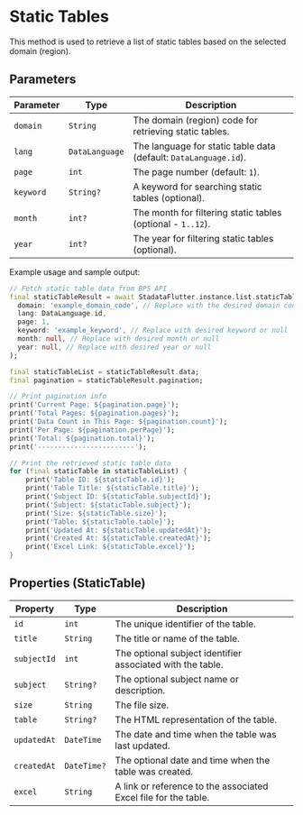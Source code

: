 # Static Tables

This method is used to retrieve a list of static tables based on the selected domain (region).

## Parameters

| Parameter | Type           | Description                                                      |
| --------- | -------------- | ---------------------------------------------------------------- |
| `domain`  | `String`       | The domain (region) code for retrieving static tables.           |
| `lang`    | `DataLanguage` | The language for static table data (default: `DataLanguage.id`). |
| `page`    | `int`          | The page number (default: `1`).                                  |
| `keyword` | `String?`      | A keyword for searching static tables (optional).                |
| `month`   | `int?`         | The month for filtering static tables (optional - `1..12`).      |
| `year`    | `int?`         | The year for filtering static tables (optional).                 |

Example usage and sample output:

```dart
// Fetch static table data from BPS API
final staticTableResult = await StadataFlutter.instance.list.staticTable(
  domain: 'example_domain_code', // Replace with the desired domain code
  lang: DataLanguage.id,
  page: 1,
  keyword: 'example_keyword', // Replace with desired keyword or null
  month: null, // Replace with desired month or null
  year: null, // Replace with desired year or null
);

final staticTableList = staticTableResult.data;
final pagination = staticTableResult.pagination;

// Print pagination info
print('Current Page: ${pagination.page}');
print('Total Pages: ${pagination.pages}');
print('Data Count in This Page: ${pagination.count}');
print('Per Page: ${pagination.perPage}');
print('Total: ${pagination.total}');
print('------------------------');

// Print the retrieved static table data
for (final staticTable in staticTableList) {
    print('Table ID: ${staticTable.id}');
    print('Table Title: ${staticTable.title}');
    print('Subject ID: ${staticTable.subjectId}');
    print('Subject: ${staticTable.subject}');
    print('Size: ${staticTable.size}');
    print('Table: ${staticTable.table}');
    print('Updated At: ${staticTable.updatedAt}');
    print('Created At: ${staticTable.createdAt}');
    print('Excel Link: ${staticTable.excel}');
}

```

## Properties (StaticTable)

| Property    | Type        | Description                                                     |
| ----------- | ----------- | --------------------------------------------------------------- |
| `id`        | `int`       | The unique identifier of the table.                             |
| `title`     | `String`    | The title or name of the table.                                 |
| `subjectId` | `int`       | The optional subject identifier associated with the table.      |
| `subject`   | `String?`   | The optional subject name or description.                       |
| `size`      | `String`    | The file size.                                                  |
| `table`     | `String?`   | The HTML representation of the table.                           |
| `updatedAt` | `DateTime`  | The date and time when the table was last updated.              |
| `createdAt` | `DateTime?` | The optional date and time when the table was created.          |
| `excel`     | `String`    | A link or reference to the associated Excel file for the table. |
